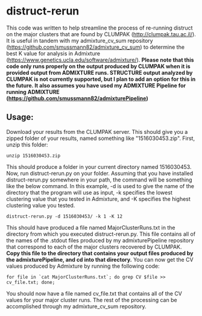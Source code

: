 # distruct-rerun

This code was written to help streamline the process of re-running distruct on the major clusters that are found by CLUMPAK (http://clumpak.tau.ac.il/).  It is useful in tandem with my admixture_cv_sum repository (https://github.com/smussmann82/admixture_cv_sum) to determine the best K value for analysis in Admixture (https://www.genetics.ucla.edu/software/admixture/). **Please note that this code only runs properly on the output produced by CLUMPAK when it is provided output from ADMIXTURE runs.  STRUCTURE output analyzed by CLUMPAK is not currently supported, but I plan to add an option for this in the future.  It also assumes you have used my ADMIXTURE Pipeline for running ADMIXTURE (https://github.com/smussmann82/admixturePipeline)**

## Usage:

Download your results from the CLUMPAK server.  This should give you a zipped folder of your results, named something like "1516030453.zip".  First, unzip this folder:
```
unzip 1516030453.zip
```
This should produce a folder in your current directory named 1516030453.  Now, run distruct-rerun.py on your folder.  Assuming that you have installed distruct-rerun.py somewhere in your path, the command will be something like the below command.  In this example, -d is used to give the name of the directory that the program will use as input, -k specifies the lowest clustering value that you tested in Admixture, and -K specifies the highest clustering value you tested.

```
distruct-rerun.py -d 1516030453/ -k 1 -K 12
```
This should have produced a file named MajorClusterRuns.txt in the directory from which you executed distruct-rerun.py.  This file contains all of the names of the .stdout files produced by my admixturePipeline repository that correspond to each of the major clusters recovered by CLUMPAK.  **Copy this file to the directory that contains your output files produced by the admixturePipeline, and cd into that directory.**  You can now get the CV values produced by Admixture by running the following code:
```
for file in `cat MajorClusterRuns.txt`; do grep CV $file >> cv_file.txt; done;
```
You should now have a file named cv_file.txt that contains all of the CV values for your major cluster runs.  The rest of the processing can be accomplished through my admixture_cv_sum repository.
